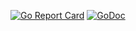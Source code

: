 [![Go Report Card](https://goreportcard.com/badge/github.com/markd666/gtjson)](https://goreportcard.com/report/github.com/markd666/gtjson)
[![GoDoc](https://godoc.org/github.com/markd666/gtjson?status.svg)](https://godoc.org/github.com/markd666/gtjson)
